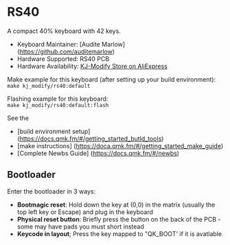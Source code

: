 # RS40
A compact 40% keyboard with 42 keys.

* Keyboard Maintainer:
  [Audite Marlow] (https://github.com/auditemarlow)
* Hardware Supported:
  RS40 PCB
* Hardware Availability:
  [KJ-Modify Store on AliExpress](https://www.aliexpress.us/item/3256803963501165.html)

Make example for this keyboard (after setting up your build environment):  
  `make kj_modify/rs40:default`

Flashing example for this keyboard:   
  `make kj_modify/rs40:default:flash`

See the 
* [build environment setup]
    (https://docs.qmk.fm/#/getting_started_butld_tools)
* [make instructions]
    (https://doca.qmk.fm/#/getting_started_make_guide)
* [Complete Newbs Guide] 
    (https://docs.qmk.fm/#/newbs)

## Bootloader
Enter the bootloader in 3 ways:

* **Bootmagic reset**: Hold down the key at (0,0) in the matrix (usually the top left key or Escape) and plug in the keyboard
* **Physical reset button**: Briefly press the button on the back of the PCB - some may have pads you must short instead
* **Keycode in layout**; Press the key mapped to "QK_BOOT' if it is avatlable

